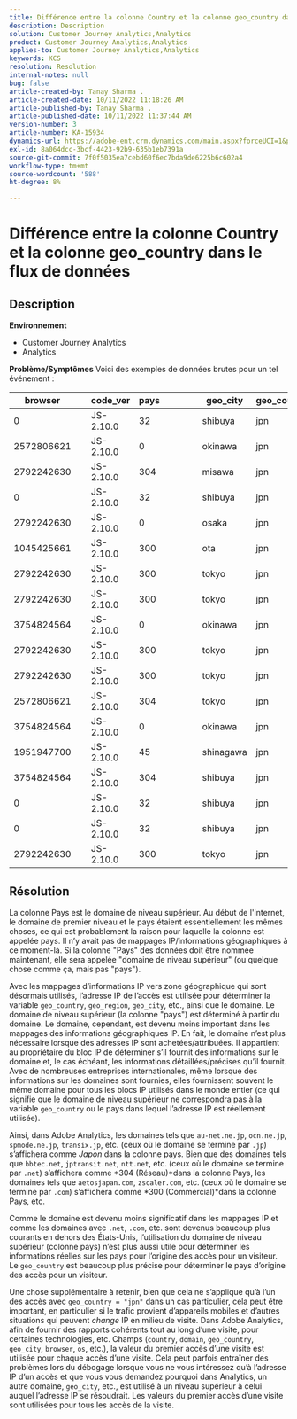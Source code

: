 ```yaml
---
title: Différence entre la colonne Country et la colonne geo_country dans le flux de données
description: Description
solution: Customer Journey Analytics,Analytics
product: Customer Journey Analytics,Analytics
applies-to: Customer Journey Analytics,Analytics
keywords: KCS
resolution: Resolution
internal-notes: null
bug: false
article-created-by: Tanay Sharma .
article-created-date: 10/11/2022 11:18:26 AM
article-published-by: Tanay Sharma .
article-published-date: 10/11/2022 11:37:44 AM
version-number: 3
article-number: KA-15934
dynamics-url: https://adobe-ent.crm.dynamics.com/main.aspx?forceUCI=1&pagetype=entityrecord&etn=knowledgearticle&id=49eac867-5649-ed11-bba2-0022480868ff
exl-id: 8a064dcc-3bcf-4423-92b9-635b1eb7391a
source-git-commit: 7f0f5035ea7cebd60f6ec7bda9de6225b6c602a4
workflow-type: tm+mt
source-wordcount: '588'
ht-degree: 8%

---
```


# Différence entre la colonne Country et la colonne geo_country dans le flux de données

## Description

<b>Environnement</b>
- Customer Journey Analytics
- Analytics



<b>Problème/Symptômes</b>
Voici des exemples de données brutes pour un tel événement :


| browser |   | code_ver | pays |   |   |   | geo_city | geo_country |   |   |   |   |
| --- | --- | --- | --- | --- | --- | --- | --- | --- | --- | --- | --- | --- |
| 0 |   | JS-2.10.0 | 32 |   |   |   | shibuya | jpn |   |   |   |   |
| 2572806621 |   | JS-2.10.0 | 0 |   |   |   | okinawa | jpn |   |   |   |   |
| 2792242630 |   | JS-2.10.0 | 304 |   |   |   | misawa | jpn |   |   |   |   |
| 0 |   | JS-2.10.0 | 32 |   |   |   | shibuya | jpn |   |   |   |   |
| 2792242630 |   | JS-2.10.0 | 0 |   |   |   | osaka | jpn |   |   |   |   |
| 1045425661 |   | JS-2.10.0 | 300 |   |   |   | ota | jpn |   |   |   |   |
| 2792242630 |   | JS-2.10.0 | 300 |   |   |   | tokyo | jpn |   |   |   |   |
| 2792242630 |   | JS-2.10.0 | 300 |   |   |   | tokyo | jpn |   |   |   |   |
| 3754824564 |   | JS-2.10.0 | 0 |   |   |   | okinawa | jpn |   |   |   |   |
| 2792242630 |   | JS-2.10.0 | 300 |   |   |   | tokyo | jpn |   |   |   |   |
| 2792242630 |   | JS-2.10.0 | 300 |   |   |   | tokyo | jpn |   |   |   |   |
| 2572806621 |   | JS-2.10.0 | 304 |   |   |   | tokyo | jpn |   |   |   |   |
| 3754824564 |   | JS-2.10.0 | 0 |   |   |   | okinawa | jpn |   |   |   |   |
| 1951947700 |   | JS-2.10.0 | 45 |   |   |   | shinagawa | jpn |   |   |   |   |
| 3754824564 |   | JS-2.10.0 | 304 |   |   |   | shibuya | jpn |   |   |   |   |
| 0 |   | JS-2.10.0 | 32 |   |   |   | shibuya | jpn |   |   |   |   |
| 0 |   | JS-2.10.0 | 32 |   |   |   | shibuya | jpn |   |   |   |   |
| 2792242630 |   | JS-2.10.0 | 300 |   |   |   | tokyo | jpn |   |   |   |   |





## Résolution


La colonne Pays est le domaine de niveau supérieur. Au début de l&#39;internet, le domaine de premier niveau et le pays étaient essentiellement les mêmes choses, ce qui est probablement la raison pour laquelle la colonne est appelée pays. Il n’y avait pas de mappages IP/informations géographiques à ce moment-là. Si la colonne &quot;Pays&quot; des données doit être nommée maintenant, elle sera appelée &quot;domaine de niveau supérieur&quot; (ou quelque chose comme ça, mais pas &quot;pays&quot;).

Avec les mappages d’informations IP vers zone géographique qui sont désormais utilisés, l’adresse IP de l’accès est utilisée pour déterminer la variable `geo_country`, `geo_region`, `geo_city`, etc., ainsi que le domaine. Le domaine de niveau supérieur (la colonne &quot;pays&quot;) est déterminé à partir du domaine. Le domaine, cependant, est devenu moins important dans les mappages des informations géographiques IP.
En fait, le domaine n’est plus nécessaire lorsque des adresses IP sont achetées/attribuées. Il appartient au propriétaire du bloc IP de déterminer s’il fournit des informations sur le domaine et, le cas échéant, les informations détaillées/précises qu’il fournit. Avec de nombreuses entreprises internationales, même lorsque des informations sur les domaines sont fournies, elles fournissent souvent le même domaine pour tous les blocs IP utilisés dans le monde entier (ce qui signifie que le domaine de niveau supérieur ne correspondra pas à la variable `geo_country` ou le pays dans lequel l’adresse IP est réellement utilisée).

Ainsi, dans Adobe Analytics, les domaines tels que `au-net.ne.jp`, `ocn.ne.jp`, `spmode.ne.jp`, `transix.jp`, etc. (ceux où le domaine se termine par `.jp`) s’affichera comme *Japon* dans la colonne pays. Bien que des domaines tels que `bbtec.net`, `jptransit.net`, `ntt.net`, etc. (ceux où le domaine se termine par `.net`) s’affichera comme *304 (Réseau)*dans la colonne Pays, les domaines tels que `aetosjapan.com`, `zscaler.com`, etc. (ceux où le domaine se termine par `.com`) s’affichera comme *300 (Commercial)*dans la colonne Pays, etc.

Comme le domaine est devenu moins significatif dans les mappages IP et comme les domaines avec `.net`, `.com`, etc. sont devenus beaucoup plus courants en dehors des États-Unis, l’utilisation du domaine de niveau supérieur (colonne pays) n’est plus aussi utile pour déterminer les informations réelles sur les pays pour l’origine des accès pour un visiteur. Le `geo_country` est beaucoup plus précise pour déterminer le pays d’origine des accès pour un visiteur.

Une chose supplémentaire à retenir, bien que cela ne s’applique qu’à l’un des accès avec `geo_country = "jpn"` dans un cas particulier, cela peut être important, en particulier si le trafic provient d’appareils mobiles et d’autres situations qui peuvent *change* IP en milieu de visite. Dans Adobe Analytics, afin de fournir des rapports cohérents tout au long d’une visite, pour certaines technologies, etc. Champs (`country`, `domain`, `geo_country`, `geo_city`, `browser`, `os`, etc.), la valeur du premier accès d’une visite est utilisée pour chaque accès d’une visite. Cela peut parfois entraîner des problèmes lors du débogage lorsque vous ne vous intéressez qu’à l’adresse IP d’un accès et que vous vous demandez pourquoi dans Analytics, un autre domaine, `geo_city`, etc., est utilisé à un niveau supérieur à celui auquel l’adresse IP se résoudrait. Les valeurs du premier accès d’une visite sont utilisées pour tous les accès de la visite.
